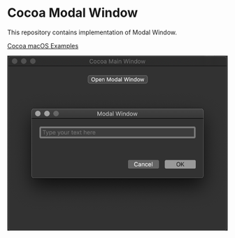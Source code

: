 # Cocoa Modal Window

This repository contains implementation of Modal Window.

[Cocoa macOS Examples](https://github.com/NikolaGrujic91/Cocoa-macOS-Examples)

![image missing](App.png "Application UI")